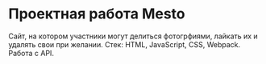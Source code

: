# Проектная работа Mesto
Сайт, на котором участники могут делиться фотогрфиями, лайкать их и удалять свои при желании.
Стек: HTML, JavaScript, CSS, Webpack. Работа с API.

